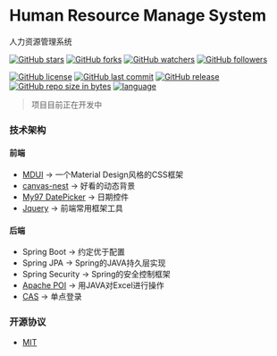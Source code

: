 # Human Resource Manage System 
人力资源管理系统

[![GitHub stars](https://img.shields.io/github/stars/itning/hrms.svg?style=social&label=Stars)]()
[![GitHub forks](https://img.shields.io/github/forks/itning/hrms.svg?style=social&label=Fork)]()
[![GitHub watchers](https://img.shields.io/github/watchers/itning/hrms.svg?style=social&label=Watch)]()
[![GitHub followers](https://img.shields.io/github/followers/itning.svg?style=social&label=Follow)]()

[![GitHub license](https://img.shields.io/github/license/itning/hrms.svg)](https://github.com/itning/Ta/blob/master/LICENSE)
[![GitHub last commit](https://img.shields.io/github/last-commit/itning/hrms.svg)]()
[![GitHub release](https://img.shields.io/github/release/itning/hrms.svg)]()
[![GitHub repo size in bytes](https://img.shields.io/github/repo-size/itning/hrms.svg)]()
[![language](https://img.shields.io/badge/language-JAVA-orange.svg)]()

> 项目目前正在开发中

### 技术架构
#### 前端
- [MDUI](https://www.mdui.org/) -> 一个Material Design风格的CSS框架
- [canvas-nest](https://github.com/hustcc/canvas-nest.js) -> 好看的动态背景
- [My97 DatePicker](http://www.my97.net/index.asp) -> 日期控件
- [Jquery](https://jquery.org/) -> 前端常用框架工具
#### 后端
- Spring Boot -> 约定优于配置
- Spring JPA -> Spring的JAVA持久层实现
- Spring Security -> Spring的安全控制框架
- [Apache POI](https://poi.apache.org/) -> 用JAVA对Excel进行操作
- [CAS](https://github.com/apereo/cas) -> 单点登录
### 开源协议
- [MIT](https://github.com/itning/Ta/blob/master/LICENSE)